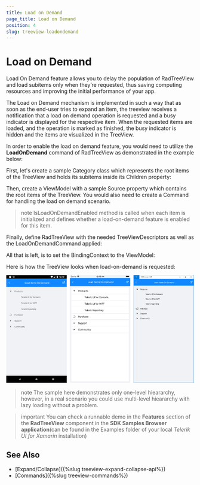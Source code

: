 ```yaml
---
title: Load on Demand
page_title: Load on Demand
position: 4
slug: treeview-loadondemand
---
```


# Load on Demand #

Load On Demand feature allows you to delay the population of RadTreeView and load subitems only when they’re requested, thus saving computing resources and improving the initial performance of your app.  

The Load on Demand mechanism is implemented in such a way that as soon as the end-user tries to expand an item, the treeview receives a notification that a load on demand operation is requested and a busy indicator is displayed for the respective item. When the requested items are loaded, and the operation is marked as finished, the busy indicator is hidden and the items are visualized in the TreeView.

In order to enable the load on demand feature, you would need to utilize the **LoadOnDemand** command of RadTreeView as demonstrated in the example below:

First, let's create a sample Category class which represents the root items of the TreeView and holds its subitems inside its Children property:
 
<snippet id='treeview-loadondemand-businessobject' />

Then, create a ViewModel with a sample Source property which contains the root items of the TreeView. You would also need to create a Command for handling the load on demand scenario.

<snippet id='treeview-loadondemand-viewmodel' />

>note IsLoadOnDemandEnabled method is called when each item is initialized and defines whether a load-on-demand feature is enabled for this item.

Finally, define RadTreeView with the needed TreeViewDescriptors as well as the LoadOnDemandCommand applied:

<snippet id='treeview-loadondemand-xaml' />

All that is left, is to set the BindingContext to the ViewModel:

<snippet id='treeview-loadondemand-setviewmodel' />

Here is how the TreeView looks when load-on-demand is requested:

![TreeView LoadOnDemand](images/treeview_loadondemand.png)

>note The sample here demonstrates only one-level hieararchy, however, in a real scenario you could use multi-level hieararchy with lazy loading without a problem.

>important You can check a runnable demo in the **Features** section of the **RadTreeView** component in the **SDK Samples Browser application**(can be found in the Examples folder of your local *Telerik UI for Xamarin* installation)


## See Also

* [Expand/Collapse]({%slug treeview-expand-collapse-api%})
* [Commands]({%slug treeview-commands%})
